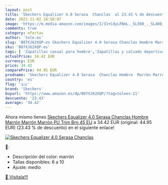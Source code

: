 ```yaml
---
layout: post
title: 'Skechers Equalizer 4.0 Serasa  Chanclas  al 23.43 % de descuento'
date: 2021-11-02 18:58:07
image: 'https://m.media-amazon.com/images/I/31+CdyLFBmL._SL500_._SL400_.jpg'
comments: true
category: ofertas
author: 'tole.es'
slug: 'B07XJ62XQP-es Skechers Equalizer 4.0 Serasa Chanclas Hombre Marrón...'
sku: 'B07XJ62XQP-es'
tags: [ 'Zapatillas casual para hombre','Zapatillas y calzado deportivo para hombre','Zapatos','Zapatos para hombre','Zapatos y complementos','chanclas','skechers', ]
actualPrice: 34.42 EUR
currency: EUR
price: 34.42
comparePrice: 44.95 EUR
prodname: 'Skechers Equalizer 4.0 Serasa  Chanclas Hombre  Marrón Marrón Marrón PU Trim Brn  45 EU'
country: 'es'
flag: '🇪🇸'
brand: 'Skechers'
buyurl: 'https://www.amazon.es/dp/B07XJ62XQP/?tag=tolees-21'
descuento: '23.43'
average: '34.42'
---
```


Ahora mismo tienes [Skechers Equalizer 4.0 Serasa  Chanclas Hombre  Marrón Marrón Marrón PU Trim Brn  45 EU](https://www.amazon.es/dp/B07XJ62XQP/?tag=tolees-21) a 34.42 EUR (original: 44.95 EUR) (23.43 %  de descuento) en el siguiente enlace!

[![Skechers Equalizer 4.0 Serasa  Chanclas ](https://m.media-amazon.com/images/I/31+CdyLFBmL._SL500_._SL400_.jpg)](https://www.amazon.es/dp/B07XJ62XQP/?tag=tolees-21)

🔎:

- Descripción del color: marrón
- Tallas disponibles: 6 a 10
- Ajuste: medio

[🛒 Visítala!!!](https://www.amazon.es/dp/B07XJ62XQP/?tag=tolees-21)
